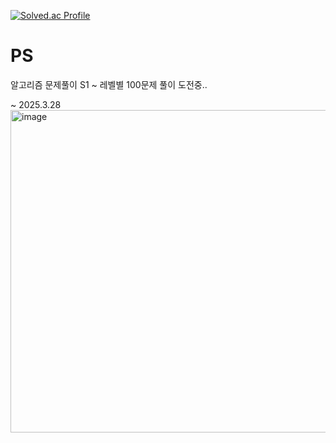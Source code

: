 [![Solved.ac Profile](http://mazassumnida.wtf/api/v2/generate_badge?boj=joonho0410)](https://solved.ac/joonho0410/)

# PS
알고리즘 문제풀이 S1 ~ 레벨별 100문제 풀이 도전중..

~ 2025.3.28
<img width="516" alt="image" src="https://github.com/user-attachments/assets/b9bb1eb6-ea8d-4de1-b1c2-875a47c9a9c9" />
